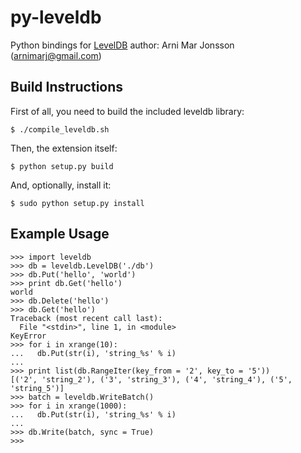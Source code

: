 # py-leveldb

Python bindings for [LevelDB](http://code.google.com/p/leveldb/)
author: Arni Mar Jonsson (arnimarj@gmail.com)


## Build Instructions

First of all, you need to build the included leveldb library:

    $ ./compile_leveldb.sh

Then, the extension itself:

    $ python setup.py build

And, optionally, install it:

    $ sudo python setup.py install


## Example Usage

    >>> import leveldb
    >>> db = leveldb.LevelDB('./db')
    >>> db.Put('hello', 'world')
    >>> print db.Get('hello')
    world
    >>> db.Delete('hello')
    >>> db.Get('hello')
    Traceback (most recent call last):
      File "<stdin>", line 1, in <module>
    KeyError
    >>> for i in xrange(10):
    ...   db.Put(str(i), 'string_%s' % i)
    ...
    >>> print list(db.RangeIter(key_from = '2', key_to = '5'))
    [('2', 'string_2'), ('3', 'string_3'), ('4', 'string_4'), ('5', 'string_5')]
    >>> batch = leveldb.WriteBatch()
    >>> for i in xrange(1000):
    ...   db.Put(str(i), 'string_%s' % i)
    ...
    >>> db.Write(batch, sync = True)
    >>>

